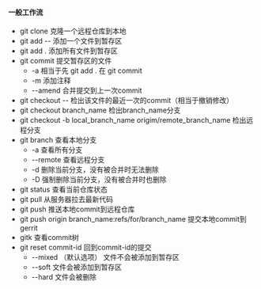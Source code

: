 #### 一般工作流

* git clone 克隆一个远程仓库到本地
* git add -- <filename> 添加一个文件到暂存区
* git add . 添加所有文件到暂存区
* git commit 提交暂存区的文件
    * -a 相当于先 git add . 在 git commit 
    * -m 添加注释
    * --amend 合并提交到上一次commit
* git checkout --<filename> 检出该文件的最近一次的commit（相当于撤销修改）
* git checkout branch_name 检出branch_name分支
* git checkout -b local_branch_name origim/remote_branch_name 检出远程分支
* git branch 查看本地分支
    * -a 查看所有分支
    * --remote 查看远程分支
    * -d 删除当前分支，没有被合并时无法删除
    * -D 强制删除当前分支，没有被合并时也删除
* git status 查看当前仓库状态
* git pull 从服务器拉去最新代码
* git push 推送本地commit到远程仓库
* git push origin branch_name:refs/for/branch_name 提交本地commit到gerrit
* gitk 查看commit树
* git reset commit-id 回到commit-id的提交
    * --mixed （默认选项） 文件不会被添加到暂存区
    * --soft 文件会被添加到暂存区
    * --hard 文件会被删除
